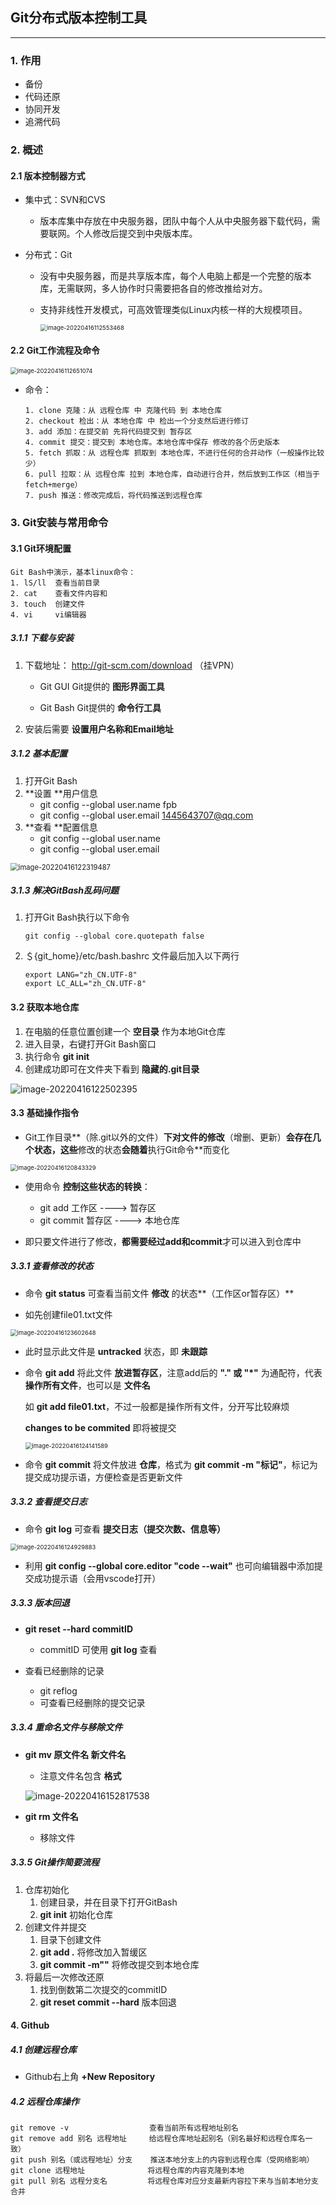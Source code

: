 ## Git分布式版本控制工具

------

### 1. 作用

- 备份
- 代码还原
- 协同开发
- 追溯代码

### 2. 概述

#### 2.1 版本控制器方式

- 集中式：SVN和CVS
  - 版本库集中存放在中央服务器，团队中每个人从中央服务器下载代码，需要联网。个人修改后提交到中央版本库。

- 分布式：Git

  - 没有中央服务器，而是共享版本库，每个人电脑上都是一个完整的版本库，无需联网，多人协作时只需要把各自的修改推给对方。

  - 支持非线性开发模式，可高效管理类似Linux内核一样的大规模项目。

    <img src="C:\Users\lenovo\AppData\Roaming\Typora\typora-user-images\image-20220416112553468.png" alt="image-20220416112553468" style="zoom: 67%;" />

#### 2.2 Git工作流程及命令

<img src="C:\Users\lenovo\AppData\Roaming\Typora\typora-user-images\image-20220416112651074.png" alt="image-20220416112651074" style="zoom:67%;" />

- 命令：

  ```
  1. clone 克隆：从 远程仓库 中 克隆代码 到 本地仓库 
  2. checkout 检出：从 本地仓库 中 检出一个分支然后进行修订
  3. add 添加：在提交前 先将代码提交到 暂存区
  4. commit 提交：提交到 本地仓库。本地仓库中保存 修改的各个历史版本
  5. fetch 抓取：从 远程仓库 抓取到 本地仓库，不进行任何的合并动作（一般操作比较少）
  6. pull 拉取：从 远程仓库 拉到 本地仓库，自动进行合并，然后放到工作区（相当于fetch+merge）
  7. push 推送：修改完成后，将代码推送到远程仓库
  ```

### 3. Git安装与常用命令

#### 3.1 Git环境配置

```
Git Bash中演示，基本linux命令：
1. lS/ll  查看当前目录
2. cat    查看文件内容和
3. touch  创建文件
4. vi     vi编辑器
```

##### 3.1.1 下载与安装

1. 下载地址： http://git-scm.com/download （挂VPN）

   - Git GUI     Git提供的 **图形界面工具**

   - Git Bash   Git提供的 **命令行工具**

2. 安装后需要 **设置用户名称和Email地址**

##### 3.1.2 基本配置

1. 打开Git Bash
2. **设置 **用户信息
   - git config --global user.name fpb
   - git config --global user.email 1445643707@qq.com
3. **查看 **配置信息
   - git config --global user.name
   - git config --global user.email

<img src="C:\Users\lenovo\AppData\Roaming\Typora\typora-user-images\image-20220416122319487.png" alt="image-20220416122319487" style="zoom: 80%;" />

##### 3.1.3 解决GitBash乱码问题

1. 打开Git Bash执行以下命令

   ```
   git config --global core.quotepath false
   ```

2. ＄{git_home}/etc/bash.bashrc 文件最后加入以下两行

   ```
   export LANG="zh_CN.UTF-8"
   export LC_ALL="zh_CN.UTF-8"
   ```

#### 3.2 获取本地仓库

1. 在电脑的任意位置创建一个 **空目录** 作为本地Git仓库
2. 进入目录，右键打开Git Bash窗口
3. 执行命令 **git init**
4. 创建成功即可在文件夹下看到 **隐藏的.git目录**

![image-20220416122502395](C:\Users\lenovo\AppData\Roaming\Typora\typora-user-images\image-20220416122502395.png)

#### 3.3 基础操作指令

- Git工作目录**（除.git以外的文件）**下对文件的修改**（增删、更新）**会存在几个状态，这些**修改的状态**会随着**执行Git命令**而变化

<img src="C:\Users\lenovo\AppData\Roaming\Typora\typora-user-images\image-20220416120843329.png" alt="image-20220416120843329" style="zoom:67%;" />

- 使用命令 **控制这些状态的转换**：
  - git add           工作区 ----> 暂存区
  - git commit    暂存区 ----> 本地仓库

- 即只要文件进行了修改，**都需要经过add和commit**才可以进入到仓库中

##### 3.3.1 查看修改的状态

- 命令 **git status** 可查看当前文件 **修改** 的状态**（工作区or暂存区）**

- 如先创建file01.txt文件

<img src="C:\Users\lenovo\AppData\Roaming\Typora\typora-user-images\image-20220416123602648.png" alt="image-20220416123602648" style="zoom: 67%;" />

- 此时显示此文件是 **untracked** 状态，即 **未跟踪**

- 命令 **git add** 将此文件 **放进暂存区**，注意add后的 **"." 或 "*"** 为通配符，代表 **操作所有文件**，也可以是 **文件名**

  如 **git add file01.txt**，不过一般都是操作所有文件，分开写比较麻烦

  **changes to be commited** 即将被提交

  <img src="C:\Users\lenovo\AppData\Roaming\Typora\typora-user-images\image-20220416124141589.png" alt="image-20220416124141589" style="zoom:67%;" />

- 命令 **git commit** 将文件放进 **仓库**，格式为 **git commit -m "标记"**，标记为提交成功提示语，方便检查是否更新文件

##### 3.3.2 查看提交日志

- 命令 **git log** 可查看 **提交日志（提交次数、信息等）**

<img src="C:\Users\lenovo\AppData\Roaming\Typora\typora-user-images\image-20220416124929883.png" alt="image-20220416124929883" style="zoom:67%;" />

- 利用 **git config --global core.editor "code --wait"** 也可向编辑器中添加提交成功提示语（会用vscode打开）

##### 3.3.3 版本回退

- **git reset --hard commitID**
  - commitID 可使用 **git log** 查看

- 查看已经删除的记录
  - git reflog
  - 可查看已经删除的提交记录

##### 3.3.4 重命名文件与移除文件

- **git mv 原文件名 新文件名**

  - 注意文件名包含 **格式**

  ![image-20220416152817538](C:\Users\lenovo\AppData\Roaming\Typora\typora-user-images\image-20220416152817538.png)

- **git rm 文件名**

  - 移除文件

##### 3.3.5 Git操作简要流程

1. 仓库初始化
   1. 创建目录，并在目录下打开GitBash
   2. **git init** 初始化仓库
2. 创建文件并提交
   1. 目录下创建文件
   2. **git add .** 将修改加入暂缓区
   3. **git commit -m""** 将修改提交到本地仓库
3. 将最后一次修改还原
   1. 找到倒数第二次提交的commitID
   2. **git reset commit --hard** 版本回退

#### 4. Github

##### 4.1 创建远程仓库

- Github右上角   **+New Repository**

##### 4.2 远程仓库操作

```
git remove -v                  查看当前所有远程地址别名
git remove add 别名 远程地址     给远程仓库地址起别名（别名最好和远程仓库名一致）
git push 别名（或远程地址）分支    推送本地分支上的内容到远程仓库（受网络影响）
git clone 远程地址              将远程仓库的内容克隆到本地
git pull 别名 远程分支名         将远程仓库对应分支最新内容拉下来与当前本地分支合并
```